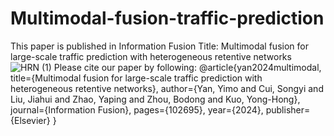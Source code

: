 # Multimodal-fusion-traffic-prediction
This paper is published in Information Fusion
Title: Multimodal fusion for large-scale traffic prediction with heterogeneous retentive networks
![HRN (1)](https://github.com/user-attachments/assets/79fcfec6-c3fc-4f93-ad55-e2cc52a50833)
Please cite our paper by following:
@article{yan2024multimodal,
  title={Multimodal fusion for large-scale traffic prediction with heterogeneous retentive networks},
  author={Yan, Yimo and Cui, Songyi and Liu, Jiahui and Zhao, Yaping and Zhou, Bodong and Kuo, Yong-Hong},
  journal={Information Fusion},
  pages={102695},
  year={2024},
  publisher={Elsevier}
}
